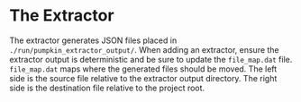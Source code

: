 # The Extractor

The extractor generates JSON files placed in `./run/pumpkin_extractor_output/`.
When adding an extractor, ensure the extractor output is deterministic and
be sure to update the `file_map.dat` file.
`file_map.dat` maps where the generated files should be moved.
The left side is the source file relative to the extractor output directory.
The right side is the destination file relative to the project root.

